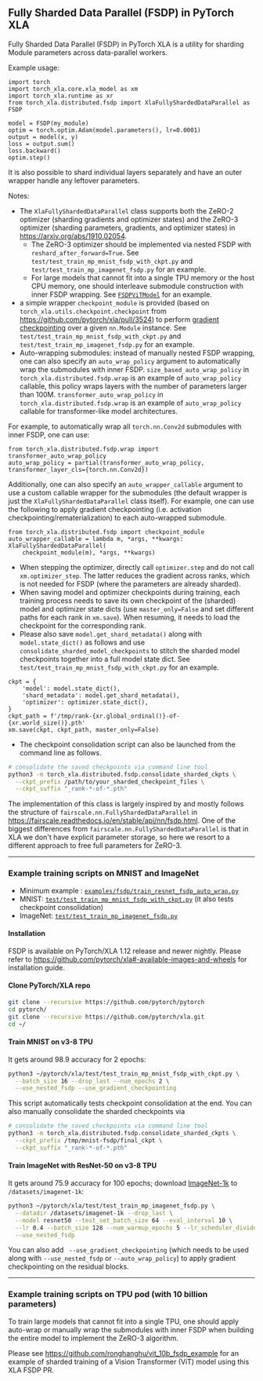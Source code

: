 ## Fully Sharded Data Parallel (FSDP) in PyTorch XLA

Fully Sharded Data Parallel (FSDP) in PyTorch XLA is a utility for sharding Module parameters across data-parallel workers.

Example usage:
```python3
import torch
import torch_xla.core.xla_model as xm
import torch_xla.runtime as xr
from torch_xla.distributed.fsdp import XlaFullyShardedDataParallel as FSDP

model = FSDP(my_module)
optim = torch.optim.Adam(model.parameters(), lr=0.0001)
output = model(x, y)
loss = output.sum()
loss.backward()
optim.step()
```
It is also possible to shard individual layers separately and have an outer wrapper handle any leftover parameters.

Notes:
* The `XlaFullyShardedDataParallel` class supports both the ZeRO-2 optimizer (sharding gradients and optimizer states) and the ZeRO-3 optimizer (sharding parameters, gradients, and optimizer states) in https://arxiv.org/abs/1910.02054.
  * The ZeRO-3 optimizer should be implemented via nested FSDP with `reshard_after_forward=True`. See `test/test_train_mp_mnist_fsdp_with_ckpt.py` and `test/test_train_mp_imagenet_fsdp.py` for an example. 
  * For large models that cannot fit into a single TPU memory or the host CPU memory, one should interleave submodule construction with inner FSDP wrapping. See [`FSDPViTModel`](https://github.com/ronghanghu/vit_10b_fsdp_example/blob/master/run_vit_training.py) for an example.
* a simple wrapper `checkpoint_module` is provided (based on `torch_xla.utils.checkpoint.checkpoint` from https://github.com/pytorch/xla/pull/3524) to perform [gradient checkpointing](https://spell.ml/blog/gradient-checkpointing-pytorch-YGypLBAAACEAefHs) over a given `nn.Module` instance. See `test/test_train_mp_mnist_fsdp_with_ckpt.py` and `test/test_train_mp_imagenet_fsdp.py` for an example.
* Auto-wrapping submodules: instead of manually nested FSDP wrapping, one can also specify an `auto_wrap_policy` argument to automatically wrap the submodules with inner FSDP. `size_based_auto_wrap_policy` in `torch_xla.distributed.fsdp.wrap` is an example of `auto_wrap_policy` callable, this policy wraps layers with the number of parameters larger than 100M. `transformer_auto_wrap_policy` in `torch_xla.distributed.fsdp.wrap` is an example of `auto_wrap_policy` callable for transformer-like model architectures.

For example, to automatically wrap all `torch.nn.Conv2d` submodules with inner FSDP, one can use:
```python3
from torch_xla.distributed.fsdp.wrap import transformer_auto_wrap_policy
auto_wrap_policy = partial(transformer_auto_wrap_policy, transformer_layer_cls={torch.nn.Conv2d})
```

Additionally, one can also specify an `auto_wrapper_callable` argument to use a custom callable wrapper for the submodules (the default wrapper is just the `XlaFullyShardedDataParallel` class itself). For example, one can use the following to apply gradient checkpointing (i.e. activation checkpointing/rematerialization) to each auto-wrapped submodule.
```python3
from torch_xla.distributed.fsdp import checkpoint_module
auto_wrapper_callable = lambda m, *args, **kwargs: XlaFullyShardedDataParallel(
    checkpoint_module(m), *args, **kwargs)
```
* When stepping the optimizer, directly call `optimizer.step` and do not call `xm.optimizer_step`. The latter reduces the gradient across ranks, which is not needed for FSDP (where the parameters are already sharded).
* When saving model and optimizer checkpoints during training, each training process needs to save its own checkpoint of the (sharded) model and optimizer state dicts (use `master_only=False` and set different paths for each rank in `xm.save`). When resuming, it needs to load the checkpoint for the corresponding rank.
* Please also save `model.get_shard_metadata()` along with `model.state_dict()` as follows and use `consolidate_sharded_model_checkpoints` to stitch the sharded model checkpoints together into a full model state dict. See `test/test_train_mp_mnist_fsdp_with_ckpt.py` for an example.
```python3
ckpt = {
    'model': model.state_dict(),
    'shard_metadata': model.get_shard_metadata(),
    'optimizer': optimizer.state_dict(),
}
ckpt_path = f'/tmp/rank-{xr.global_ordinal()}-of-{xr.world_size()}.pth'
xm.save(ckpt, ckpt_path, master_only=False)
```
* The checkpoint consolidation script can also be launched from the command line as follows.
```bash
# consolidate the saved checkpoints via command line tool
python3 -m torch_xla.distributed.fsdp.consolidate_sharded_ckpts \
  --ckpt_prefix /path/to/your_sharded_checkpoint_files \
  --ckpt_suffix "_rank-*-of-*.pth"
```

The implementation of this class is largely inspired by and mostly follows the structure of `fairscale.nn.FullyShardedDataParallel` in https://fairscale.readthedocs.io/en/stable/api/nn/fsdp.html. One of the biggest differences from `fairscale.nn.FullyShardedDataParallel` is that in XLA we don't have explicit parameter storage, so here we resort to a different approach to free full parameters for ZeRO-3.

---

### Example training scripts on MNIST and ImageNet
* Minimum example : [`examples/fsdp/train_resnet_fsdp_auto_wrap.py`](https://github.com/pytorch/xla/blob/master/examples/fsdp/train_resnet_fsdp_auto_wrap.py)
* MNIST: [`test/test_train_mp_mnist_fsdp_with_ckpt.py`](https://github.com/pytorch/xla/blob/master/test/test_train_mp_mnist_fsdp_with_ckpt.py) (it also tests checkpoint consolidation)
* ImageNet: [`test/test_train_mp_imagenet_fsdp.py`](https://github.com/pytorch/xla/blob/master/test/test_train_mp_imagenet_fsdp.py)

#### Installation
FSDP is available on PyTorch/XLA 1.12 release and newer nightly. Please refer to https://github.com/pytorch/xla#-available-images-and-wheels for installation guide.

#### Clone PyTorch/XLA repo
```bash
git clone --recursive https://github.com/pytorch/pytorch
cd pytorch/
git clone --recursive https://github.com/pytorch/xla.git
cd ~/
```
#### Train MNIST on v3-8 TPU
It gets around 98.9 accuracy for 2 epochs:
```bash
python3 ~/pytorch/xla/test/test_train_mp_mnist_fsdp_with_ckpt.py \
  --batch_size 16 --drop_last --num_epochs 2 \
  --use_nested_fsdp --use_gradient_checkpointing
```
This script automatically tests checkpoint consolidation at the end. You can also manually consolidate the sharded checkpoints via
```bash
# consolidate the saved checkpoints via command line tool
python3 -m torch_xla.distributed.fsdp.consolidate_sharded_ckpts \
  --ckpt_prefix /tmp/mnist-fsdp/final_ckpt \
  --ckpt_suffix "_rank-*-of-*.pth"
```

#### Train ImageNet with ResNet-50 on v3-8 TPU

It gets around 75.9 accuracy for 100 epochs; download [ImageNet-1k](https://github.com/pytorch/examples/tree/master/imagenet#requirements) to `/datasets/imagenet-1k`:
```bash
python3 ~/pytorch/xla/test/test_train_mp_imagenet_fsdp.py \
  --datadir /datasets/imagenet-1k --drop_last \
  --model resnet50 --test_set_batch_size 64 --eval_interval 10 \
  --lr 0.4 --batch_size 128 --num_warmup_epochs 5 --lr_scheduler_divide_every_n_epochs 30 --lr_scheduler_divisor 10 --num_epochs 100 \
  --use_nested_fsdp
```
You can also add ` --use_gradient_checkpointing` (which needs to be used along with `--use_nested_fsdp` or `--auto_wrap_policy`) to apply gradient checkpointing on the residual blocks.

---

### Example training scripts on TPU pod (with 10 billion parameters)

To train large models that cannot fit into a single TPU, one should apply auto-wrap or manually wrap the submodules with inner FSDP when building the entire model to implement the ZeRO-3 algorithm.

Please see https://github.com/ronghanghu/vit_10b_fsdp_example for an example of sharded training of a Vision Transformer (ViT) model using this XLA FSDP PR.
